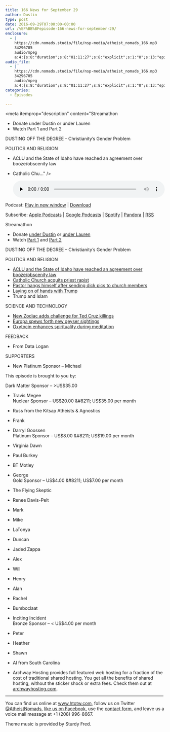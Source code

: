 ```yaml
---
title: 166 News for September 29
author: Dustin
type: post
date: 2016-09-29T07:00:00+00:00
url: /%EF%BB%BFepisode-166-news-for-september-29/
enclosure:
  - |
    https://cdn.nomads.studio/file/nsp-media/atheist_nomads_166.mp3
    34296705
    audio/mpeg
    a:4:{s:8:"duration";s:8:"01:11:27";s:8:"explicit";s:1:"0";s:13:"episode_title";s:21:"News for September 29";s:10:"episode_no";s:3:"166";}
audio_file:
  - |
    https://cdn.nomads.studio/file/nsp-media/atheist_nomads_166.mp3
    34296705
    audio/mpeg
    a:4:{s:8:"duration";s:8:"01:11:27";s:8:"explicit";s:1:"0";s:13:"episode_title";s:21:"News for September 29";s:10:"episode_no";s:3:"166";}
categories:
  - Episodes

---
```

<div itemscope itemtype="http://schema.org/AudioObject">
  <meta itemprop="name" content="166 News for September 29" />
  
  <meta itemprop="uploadDate" content="2016-09-29T01:00:00-06:00" />
  
  <meta itemprop="encodingFormat" content="audio/mpeg" />
  
  <meta itemprop="duration" content="PT1H11M27S" />
  
  <meta itemprop="description" content="Streamathon
* Donate under Dustin or under Lauren
* Watch Part 1 and Part 2

DUSTING OFF THE DEGREE - Christianity’s Gender Problem

POLITICS AND RELIGION
* ACLU and the State of Idaho have reached an agreement over booze/obscenity law
* Catholic Chu..." />
  
  <meta itemprop="contentUrl" content="https://dts.podtrac.com/redirect.mp3/cdn.nomads.studio/file/nsp-media/atheist_nomads_166.mp3" />
  
  <meta itemprop="contentSize" content="32.7" />
  </p> 
  
  <div class="powerpress_player" id="powerpress_player_8428">
    <audio class="wp-audio-shortcode" id="audio-5062-172" preload="none" style="width: 100%;" controls="controls"><source type="audio/mpeg" src="https://dts.podtrac.com/redirect.mp3/cdn.nomads.studio/file/nsp-media/atheist_nomads_166.mp3?_=172" /><a href="https://dts.podtrac.com/redirect.mp3/cdn.nomads.studio/file/nsp-media/atheist_nomads_166.mp3">https://dts.podtrac.com/redirect.mp3/cdn.nomads.studio/file/nsp-media/atheist_nomads_166.mp3</a></audio>
  </div>
</div>

<p class="powerpress_links powerpress_links_mp3">
  Podcast: <a href="https://dts.podtrac.com/redirect.mp3/cdn.nomads.studio/file/nsp-media/atheist_nomads_166.mp3" class="powerpress_link_pinw" target="_blank" title="Play in new window" onclick="return powerpress_pinw('https://htotw.com/?powerpress_pinw=5062-podcast');" rel="nofollow">Play in new window</a> | <a href="https://dts.podtrac.com/redirect.mp3/cdn.nomads.studio/file/nsp-media/atheist_nomads_166.mp3" class="powerpress_link_d" title="Download" rel="nofollow" download="atheist_nomads_166.mp3">Download</a>
</p>

<p class="powerpress_links powerpress_subscribe_links">
  Subscribe: <a href="https://podcasts.apple.com/us/podcast/humanists-take-on-the-world/id530050098?mt=2&ls=1" class="powerpress_link_subscribe powerpress_link_subscribe_itunes" target="_blank" title="Subscribe on Apple Podcasts" rel="nofollow">Apple Podcasts</a> | <a href="https://www.google.com/podcasts?feed=aHR0cDovL2F0aGVpc3Rub21hZHMubGlic3luLmNvbS9yc3M%3D" class="powerpress_link_subscribe powerpress_link_subscribe_googleplay" target="_blank" title="Subscribe on Google Podcasts" rel="nofollow">Google Podcasts</a> | <a href="https://open.spotify.com/show/3LzK2xZGike6Tc1GEMtMbr?si=LieN9SNuTpq96smuaUsH8A" class="powerpress_link_subscribe powerpress_link_subscribe_spotify" target="_blank" title="Subscribe on Spotify" rel="nofollow">Spotify</a> | <a href="https://www.pandora.com/podcast/atheist-nomads/PC:10122?corr=62071012&part=ug" class="powerpress_link_subscribe powerpress_link_subscribe_pandora" target="_blank" title="Subscribe on Pandora" rel="nofollow">Pandora</a> | <a href="https://htotw.com/feed/podcast/" class="powerpress_link_subscribe powerpress_link_subscribe_rss" target="_blank" title="Subscribe via RSS" rel="nofollow">RSS</a>
</p>

Streamathon  
* Donate <a href="http://pages.lightthenight.org/oswim/Boise16/dwilliams" target="_blank" rel="noopener">under Dustin</a> or <a href="http://pages.lightthenight.org/oswim/Boise16/LStudley" target="_blank" rel="noopener">under Lauren</a>  
* Watch <a href="https://www.youtube.com/watch?v=I1iwR2oMMUI" target="_blank" rel="noopener">Part 1</a> and <a href="https://www.youtube.com/watch?v=SaxgRl2tTAA" target="_blank" rel="noopener">Part 2</a>

DUSTING OFF THE DEGREE &#8211; Christianity’s Gender Problem

POLITICS AND RELIGION  
* <a href="http://www.boiseweekly.com/boise/aclu-idaho-state-police-reach-settlement-in-suit-over-law-linking-liquor-licenses-obscenity/Content?oid=3899666" target="_blank" rel="noopener">ACLU and the State of Idaho have reached an agreement over booze/obscenity law</a>  
* <a href="http://www.dailymail.co.uk/news/article-3799005/Catholic-Church-ACQUITS-Mexican-priest-admitted-raping-30-young-girls-knew-infected-HIV.html" target="_blank" rel="noopener">Catholic Church acquits priest rapist</a>  
* <a href="http://www.christiantoday.com/article/pastor.kills.self.after.mistakenly.sending.his.nude.photo.intended.for.his.mistress.to.church.members.instead/96398.htm" target="_blank" rel="noopener">Pastor hangs himself after sending dick pics to church members</a>  
* <a href="http://www.rawstory.com/2016/09/watch-evangelicals-lay-hands-on-trump-to-protect-him-from-a-concentrated-satanic-attack/" target="_blank" rel="noopener">Laying on of hands with Trump</a>  
* Trump and Islam

SCIENCE AND TECHNOLOGY  
* <a href="http://nasa.tumblr.com/post/150688852794/zodiac" target="_blank" rel="noopener">New Zodiac adds challenge for Ted Cruz killings</a>  
* <a href="http://www.nature.com/news/europa-s-peek-a-boo-plumes-confirmed-1.20685" target="_blank" rel="noopener">Europa spews forth new geyser sightings</a>  
* <a href="http://scan.oxfordjournals.org/content/early/2016/06/22/scan.nsw078" target="_blank" rel="noopener">Oxytocin enhances spirituality during meditation</a>

FEEDBACK  
* From Data Logan

SUPPORTERS  
* New Platinum Sponsor &#8211; Michael

This episode is brought to you by:

Dark Matter Sponsor &#8211; >US$35.00  
* Travis Megee  
Nuclear Sponsor &#8211; US$20.00 &#8211; US$35.00 per month  
* Russ from the Kitsap Atheists & Agnostics  
* Frank  
* Darryl Goossen  
Platinum Sponsor &#8211; US$8.00 &#8211; US$19.00 per month  
* Virginia Dawn  
* Paul Burkey  
* BT Motley  
* George  
Gold Sponsor &#8211; US$4.00 &#8211; US$7.00 per month  
* The Flying Skeptic  
* Renee Davis-Pelt  
* Mark  
* Mike  
* LaTonya  
* Duncan  
* Jaded Zappa  
* Alex  
* Will  
* Henry  
* Alan  
* Rachel  
* Bumboclaat  
* Inciting Incident  
Bronze Sponsor &#8211; < US$4.00 per month  
* Peter  
* Heather  
* Shawn  
* Al from South Carolina

* Archway Hosting provides full featured web hosting for a fraction of the cost of traditional shared hosting. You get all the benefits of shared hosting, without the sticker shock or extra fees. Check them out at <a href="http://archwayhosting.com/" target="_blank" rel="noopener">archwayhosting.com</a>.

<hr width="500" />

You can find us online at <a href="https://www.htotw.com/" target="_blank" rel="noopener">www.htotw.com</a>, follow us on Twitter <a href="https://htotw.com/twitter" target="_blank" rel="noopener">@AtheistNomads</a>, <a href="https://htotw.com/facebook" target="_blank" rel="noopener">like us on Facebook</a>, use the [contact form](https://htotw.com/contact), and leave us a voice mail message at +1 (208) 996-8667.

Theme music is provided by Sturdy Fred.